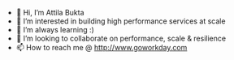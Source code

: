 - 👋 Hi, I’m Attila Bukta
- 👀 I’m interested in building high performance services at scale
- 🌱 I’m always learning :) 
- 💞️ I’m looking to collaborate on performance, scale & resilience
- 📫 How to reach me @ http://www.goworkday.com

<!---
abukta2021/abukta2021 is a ✨ special ✨ repository because its `README.md` (this file) appears on your GitHub profile.
You can click the Preview link to take a look at your changes.
--->
